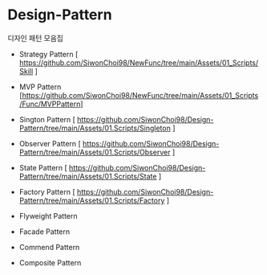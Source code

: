 # Design-Pattern
디자인 패턴 모음집

- Strategy Pattern
[ https://github.com/SiwonChoi98/NewFunc/tree/main/Assets/01_Scripts/Skill ]

- MVP Pattern
[https://github.com/SiwonChoi98/NewFunc/tree/main/Assets/01_Scripts/Func/MVPPattern]

- Sington Pattern
[ https://github.com/SiwonChoi98/Design-Pattern/tree/main/Assets/01.Scripts/Singleton ]

- Observer Pattern
[ https://github.com/SiwonChoi98/Design-Pattern/tree/main/Assets/01.Scripts/Observer ]

- State Pattern
[ https://github.com/SiwonChoi98/Design-Pattern/tree/main/Assets/01.Scripts/State ]
  
- Factory Pattern
[ https://github.com/SiwonChoi98/Design-Pattern/tree/main/Assets/01.Scripts/Factory ]

- Flyweight Pattern


- Facade Pattern
- Commend Pattern
- Composite Pattern
  
